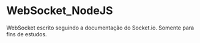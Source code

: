 # WebSocket_NodeJS
WebSocket escrito seguindo a documentação do Socket.io. Somente para fins de estudos.
